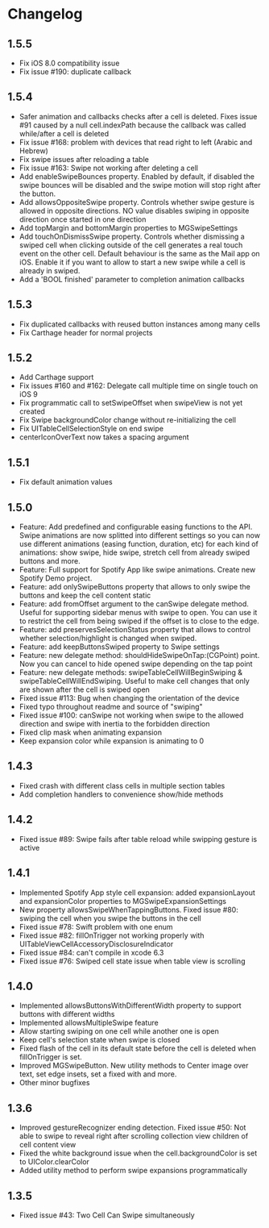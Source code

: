 # Changelog

## 1.5.5

- Fix iOS 8.0 compatibility issue
- Fix issue #190: duplicate callback

## 1.5.4

- Safer animation and callbacks checks after a cell is deleted. Fixes issue #91 caused by a null cell.indexPath because the callback was called while/after a cell is deleted
- Fix issue #168: problem with devices that read right to left (Arabic and Hebrew)
- Fix swipe issues after reloading a table
- Fix issue #163: Swipe not working after deleting a cell
- Add enableSwipeBounces property. Enabled by default, if disabled the swipe bounces will be disabled and the swipe motion will stop right after the button.
- Add allowsOppositeSwipe property. Controls whether swipe gesture is allowed in opposite directions. NO value disables swiping in opposite direction once started in one direction
- Add topMargin and bottomMargin properties to MGSwipeSettings
- Add touchOnDismissSwipe property. Controls whether dismissing a swiped cell when clicking outside of the cell generates a real touch event on the other cell. Default behaviour is the same as the Mail app on iOS. Enable it if you want to allow to start a new swipe while a cell is already in swiped.
- Add a 'BOOL finished' parameter to completion animation callbacks

## 1.5.3

- Fix duplicated callbacks with reused button instances among many cells
- Fix Carthage header for normal projects

## 1.5.2

- Add Carthage support
- Fix issues #160 and #162: Delegate call multiple time on single touch on iOS 9
- Fix programmatic call to setSwipeOffset when swipeView is not yet created
- Fix Swipe backgroundColor change without re-initializing the cell
- Fix UITableCellSelectionStyle on end swipe
- centerIconOverText now takes a spacing argument

## 1.5.1

- Fix default animation values

## 1.5.0

- Feature: Add predefined and configurable easing functions to the API. Swipe animations are now splitted into different settings so you can now use different animations (easing function, duration, etc) for each kind of animations: show swipe, hide swipe, stretch cell from already swiped buttons and more.
- Feature: Full support for Spotify App like swipe animations. Create new Spotify Demo project.
- Feature: add onlySwipeButtons property that allows to only swipe the buttons and keep the cell content static
- Feature: add fromOffset argument to the canSwipe delegate method. Useful for supporting sidebar menus with swipe to open. You can use it to restrict the cell from being swiped if the offset is to close to the edge.
- Feature: add preservesSelectionStatus property that allows to control whether selection/highlight is changed when swiped.
- Feature: add keepButtonsSwiped property to Swipe settings
- Feature: new delegate method: shouldHideSwipeOnTap:(CGPoint) point. Now you can cancel to hide opened swipe depending on the tap point
- Feature: new delegate methods: swipeTableCellWillBeginSwiping & swipeTableCellWillEndSwiping. Useful to make cell changes that only are shown after the cell is swiped open
- Fixed issue #113: Bug when changing the orientation of the device
- Fixed typo throughout readme and source of "swiping"
- Fixed issue #100: canSwipe not working when swipe to the allowed direction and swipe with inertia to the forbidden direction
- Fixed clip mask when animating expansion
- Keep expansion color while expansion is animating to 0


## 1.4.3

- Fixed crash with different class cells in multiple section tables
- Add completion handlers to convenience show/hide methods

## 1.4.2

- Fixed issue #89: Swipe fails after table reload while swipping gesture is active

## 1.4.1

- Implemented Spotify App style cell expansion: added expansionLayout and expansionColor properties to MGSwipeExpansionSettings
- New property allowsSwipeWhenTappingButtons. Fixed issue #80: swiping the cell when you swipe the buttons in the cell
- Fixed issue #78: Swift problem with one enum
- Fixed issue #82: fillOnTrigger not working properly with UITableViewCellAccessoryDisclosureIndicator
- Fixed issue #84: can't compile in xcode 6.3
- Fixed issue #76: Swiped cell state issue when table view is scrolling

## 1.4.0

- Implemented allowsButtonsWithDifferentWidth property to support buttons with different widths
- Implemented allowsMultipleSwipe feature 
- Allow starting swiping on one cell while another one is open 
- Keep cell's selection state when swipe is closed
- Fixed flash of the cell in its default state before the cell is deleted when fillOnTrigger is set.
- Improved MGSwipeButton. New utility methods to Center image over text, set edge insets, set a fixed with and more.
- Other minor bugfixes

## 1.3.6

- Improved gestureRecognizer ending detection. Fixed issue #50: Not able to swipe to reveal right after scrolling collection view children of cell content view
- Fixed the white background issue when the cell.backgroundColor is set to UIColor.clearColor
- Added utility method to perform swipe expansions programmatically

## 1.3.5

- Fixed issue #43: Two Cell Can Swipe simultaneously
